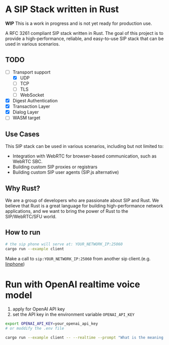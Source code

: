 # A SIP Stack written in Rust

**WIP** This is a work in progress and is not yet ready for production use.

A RFC 3261 compliant SIP stack written in Rust. The goal of this project is to provide a high-performance, reliable, and easy-to-use SIP stack that can be used in various scenarios.


## TODO
- [ ] Transport support
  - [x] UDP
  - [ ] TCP
  - [ ] TLS
  - [ ] WebSocket
- [x] Digest Authentication
- [x] Transaction Layer
- [x] Dialog Layer
- [ ] WASM target

## Use Cases

This SIP stack can be used in various scenarios, including but not limited to:

- Integration with WebRTC for browser-based communication, such as WebRTC SBC.
- Building custom SIP proxies or registrars
- Building custom SIP user agents (SIP.js alternative)

## Why Rust?

We are a group of developers who are passionate about SIP and Rust. We believe that Rust is a great language for building high-performance network applications, and we want to bring the power of Rust to the SIP/WebRTC/SFU world.

## How to run

```bash
# the sip phone will serve at: YOUR_NETWORK_IP:25060
cargo run --example client
```

Make a call to `sip:YOUR_NETWORK_IP:25060` from another sip client.(e.g. [linphone](https://www.linphone.org/))
# Run with OpenAI realtime voice model

1. apply for OpenAI API key
2. set the API key in the environment variable `OPENAI_API_KEY`
```bash
export OPENAI_API_KEY=your_openai_api_key
# or moddify the .env file

cargo run --example client -- --realtime --prompt "What is the meaning of life?"

```
